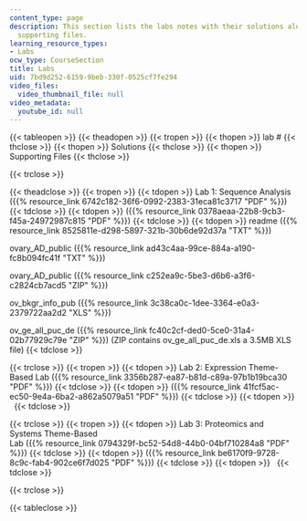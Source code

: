 ```yaml
---
content_type: page
description: This section lists the labs notes with their solutions along with some
  supporting files.
learning_resource_types:
- Labs
ocw_type: CourseSection
title: Labs
uid: 7bd9d252-6159-9beb-330f-0525cf7fe294
video_files:
  video_thumbnail_file: null
video_metadata:
  youtube_id: null
---
```


{{< tableopen >}}
{{< theadopen >}}
{{< tropen >}}
{{< thopen >}}
lab #
{{< thclose >}}
{{< thopen >}}
Solutions
{{< thclose >}}
{{< thopen >}}
Supporting Files
{{< thclose >}}

{{< trclose >}}

{{< theadclose >}}
{{< tropen >}}
{{< tdopen >}}
Lab 1: Sequence Analysis ({{% resource_link 6742c182-36f6-0992-2383-31eca81c3717 "PDF" %}})
{{< tdclose >}}
{{< tdopen >}}
({{% resource_link 0378aeaa-22b8-9cb3-f45a-24972987c815 "PDF" %}})
{{< tdclose >}}
{{< tdopen >}}
readme ({{% resource_link 8525811e-d298-5897-321b-30b6de92d37a "TXT" %}})  
  
ovary\_AD\_public ({{% resource_link ad43c4aa-99ce-884a-a190-fc8b094fc41f "TXT" %}})  
  
ovary\_AD\_public ({{% resource_link c252ea9c-5be3-d6b6-a3f6-c2824cb7acd5 "ZIP" %}})  
  
ov\_bkgr\_info\_pub ({{% resource_link 3c38ca0c-1dee-3364-e0a3-2379722aa2d2 "XLS" %}})  
  
ov\_ge\_all\_puc\_de ({{% resource_link fc40c2cf-ded0-5ce0-31a4-02b77929c79e "ZIP" %}}) (ZIP contains ov\_ge\_all\_puc\_de.xls a 3.5MB XLS file)
{{< tdclose >}}

{{< trclose >}}
{{< tropen >}}
{{< tdopen >}}
Lab 2: Expression Theme-Based Lab ({{% resource_link 3356b287-ea87-b81d-c89a-97b1b19bca30 "PDF" %}})
{{< tdclose >}}
{{< tdopen >}}
({{% resource_link 41fcf5ac-ec50-9e4a-6ba2-a862a5079a51 "PDF" %}})
{{< tdclose >}}
{{< tdopen >}}
 
{{< tdclose >}}

{{< trclose >}}
{{< tropen >}}
{{< tdopen >}}
Lab 3: Proteomics and Systems Theme-Based  
Lab ({{% resource_link 0794329f-bc52-54d8-44b0-04bf710284a8 "PDF" %}})
{{< tdclose >}}
{{< tdopen >}}
({{% resource_link be6170f9-9728-8c9c-fab4-902ce6f7d025 "PDF" %}})
{{< tdclose >}}
{{< tdopen >}}
 
{{< tdclose >}}

{{< trclose >}}

{{< tableclose >}}